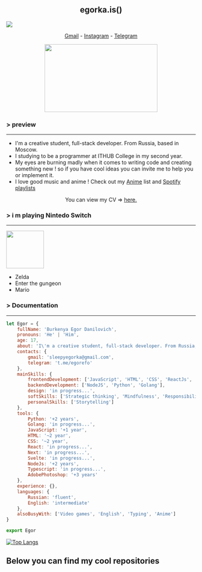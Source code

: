 <h2 align='center'> egorka.is() </h2>

![](https://komarev.com/ghpvc/?username=egorkaBurkenya&style=flat-square&color=blueviolet)

<!-- *** -->

<p align="center">
  <a href="mailto:sleepyegorka@gmail.com">Gmail</a> -
  <a href="https://www.instagram.com/kurospitt">Instagram</a> -
  <a href="https://t.me/egorefo">Telegram</a> 
</p> 


<p align='center' style="margin-top:1%;">
<img src="https://i.pinimg.com/originals/f1/63/11/f16311fd0c32786525f471c685bc516e.gif" width="300" height="180">
</p>


### > preview 
  *** 
* I'm a creative student, full-stack developer. From Russia, based in Moscow. 
* I studying to be a programmer at ITHUB College in my second year.
* My eyes are burning madly when it comes to writing code and creating something new ! so if you have cool ideas you can invite me to help you or implement it.
* I love good music and anime ! Сheck out my [Anime](https://www.notion.so/5fcc8a03cfe9416c81343a8375418534?v=fb83de3dd4534cce81bcaff59545dcbd) list and [Spotify playlists](https://open.spotify.com/user/312hndawxro64smna4szdxaj4ccq?si=P0WZP4bVQmCkALj5g-SHzw)
<p align='center'> You can view my CV => <a href='https://www.notion.so/a4eb6911c7974b5bb0103fce95d9db87 ' target=_blank><u>here</u>.</a></p>


### > i m playing Nintedo Switch

***

<img src="https://icon-library.com/images/nintendo-switch-icon-png/nintendo-switch-icon-png-11.jpg" width="100" height="100">

* Zelda 
* Enter the gungeon 
* Mario 


### > Documentation
***

```js
let Egor = {
    fullName: 'Burkenya Egor Danilovich',
    pronouns: 'He' | 'Him',
    age: 17,
    about: 'I\'m a creative student, full-stack developer. From Russia, based in Moscow',
    contacts: {
        gmail: 'sleepyegorka@gmail.com',
        telegram: 't.me/egorefo'
    },
    mainSkills: {
        frontendDevelopment: ['JavaScript', 'HTML', 'CSS', 'ReactJs', 'NextJs'],
        backendDevelopment: ['NodeJS', 'Python', 'Golang'],
        design: 'in progress...',
        softSkills: ['Strategic thinking', 'Mindfulness', 'Responsibility'],
        personalSkills: ['Storytelling']
    },
    tools: {
        Python: '+2 years',
        Golang: 'in progress...',
        JavaScript: '+1 year',
        HTML: '~2 year',
        CSS: '~2 year',
        React: 'in progress...',
        Next: 'in progress...',
        Svelte: 'in progress...',
        NodeJs: '+2 years',
        Typescript: 'in progress...',
        AdobePhotoshop: '+3 years'
    },
    experience: {},
    languages: {
        Russian: 'fluent',
        English: 'intermediate'
    },
    alsoBusyWith: ['Video games', 'English', 'Typing', 'Anime']
} 

export Egor
```

[![Top Langs](https://github-readme-stats.vercel.app/api/top-langs/?username=egorkaBurkenya&layout=demo&theme=radical&bg_color=0000&show_icons=false&hide_border=true&langs_count=100&text_color=1ac8ff&title_color=FF659C)](https://github.com/egorkaBurkenya)





## Below you can find my cool repositories 
